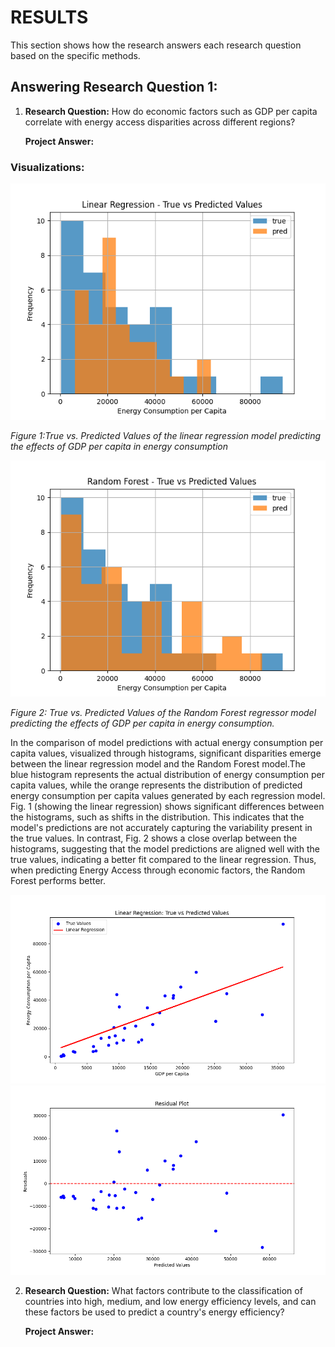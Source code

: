 # RESULTS
This section shows how the research answers each research question based on the specific methods.

## Answering Research Question 1:

1. **Research Question:** How do economic factors such as GDP per capita correlate with energy access disparities across different regions?

    **Project Answer:** 

### Visualizations:

<img src="linear_regression_true_vs_predicted.png" alt="Linear Regression" width="600"/>

*Figure 1:True vs. Predicted Values of the linear regression model predicting the effects of GDP per capita in energy consumption*

<img src="random_forest_true_vs_predicted.png" alt="Linear Regression" width="600"/>

*Figure 2: True vs. Predicted Values of the Random Forest regressor model predicting the effects of GDP per capita in energy consumption.*

In the comparison of model predictions with actual energy consumption per capita values, visualized through histograms, significant disparities emerge between the linear regression model and the Random Forest model.The blue histogram represents the actual distribution of energy consumption per capita values, while the orange represents the distribution of predicted energy consumption per capita values generated by each regression model. Fig. 1 (showing the linear regression) shows significant differences between the histograms, such as shifts in the distribution. This indicates that the model's predictions are not accurately capturing the variability present in the true values. In contrast, Fig. 2 shows a close overlap between the histograms, suggesting that the model predictions are aligned well with the true values, indicating a better fit compared to the linear regression. Thus, when predicting Energy Access through economic factors, the Random Forest performs better. 


<img src="linear_regression_true_vs_predicted_scatter.png" alt="Linear Regression" width="600"/>

<img src="linear_regression_true_vs_predicted_residuals.png" alt="Linear Regression" width="600"/>


2. **Research Question:** What factors contribute to the classification of countries into high, medium, and low energy efficiency levels, and can these factors be used to predict a country's energy efficiency?

    **Project Answer:**
